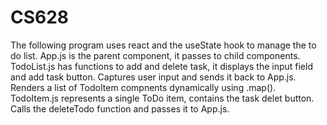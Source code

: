 # CS628
The following program uses react and the useState hook to manage the to do list. App.js is the parent component, it passes to child components. TodoList.js has functions to add and delete task, it displays the input field and add task button. Captures user input and sends it back to App.js. Renders a list of TodoItem compnents dynamically using .map(). TodoItem.js represents a single ToDo item, contains the task delet button. Calls the deleteTodo function and passes it to App.js.
